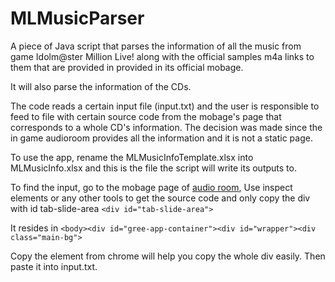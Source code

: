 
# MLMusicParser
A piece of Java script that parses the information of all the music from game Idolm@ster Million Live! along with the official samples m4a links to them that are provided in provided in its official mobage.

It will also parse the information of the CDs. 

The code reads a certain input file (input.txt) and the user is responsible to feed to file with certain source code from the mobage's page that corresponds to a whole CD's information.
The decision was made since the in game audioroom provides all the information and it is not a static page. 

To use the app, rename the MLMusicInfoTemplate.xlsx into MLMusicInfo.xlsx and this is the file the script will write its outputs to.

To find the input, go to the mobage page of [audio room](http://imas.gree-apps.net/app/index.php/audio_room),
Use inspect elements or any other tools to get the source code and only copy the div with id tab-slide-area 
    `<div id="tab-slide-area">`
    
It resides in
    `<body><div id="gree-app-container"><div id="wrapper"><div class="main-bg">`
    
Copy the element from chrome will help you copy the whole div easily. Then paste it into input.txt.
